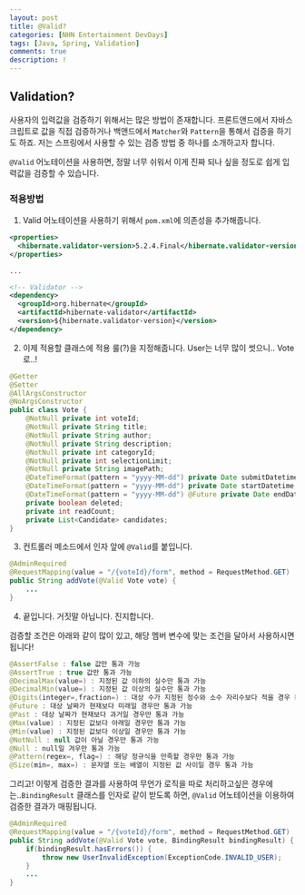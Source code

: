 ```yaml
---
layout: post
title: @Valid?
categories: [NHN Entertainment DevDays]
tags: [Java, Spring, Validation]
comments: true
description: !
---
```


## Validation? ##

사용자의 입력값을 검증하기 위해서는 많은 방법이 존재합니다. 프론트앤드에서 자바스크립트로 값을 직접 검증하거나 백앤드에서 `Matcher`와 `Pattern`을 통해서 검증을 하기도 하죠. 저는 스프링에서 사용할 수 있는 검증 방법 중 하나를 소개하고자 합니다.

`@Valid` 어노테이션을 사용하면, 정말 너무 쉬워서 이게 진짜 되나 싶을 정도로 쉽게 입력값을 검증할 수 있습니다.

### 적용방법 ###

1. Valid 어노테이션을 사용하기 위해서 `pom.xml`에 의존성을 추가해줍니다.

```xml
<properties>
  <hibernate.validator-version>5.2.4.Final</hibernate.validator-version>
</properties>

...

<!-- Validator -->
<dependency>
  <groupId>org.hibernate</groupId>
  <artifactId>hibernate-validator</artifactId>
  <version>${hibernate.validator-version}</version>
</dependency>
```

2. 이제 적용할 클래스에 적용 룰(?)을 지정해줍니다. User는 너무 많이 썻으니.. Vote로..!

```java
@Getter
@Setter
@AllArgsConstructor
@NoArgsConstructor
public class Vote {
    @NotNull private int voteId;
    @NotNull private String title;
    @NotNull private String author;
    @NotNull private String description;
    @NotNull private int categoryId;
    @NotNull private int selectionLimit;
    @NotNull private String imagePath;
    @DateTimeFormat(pattern = "yyyy-MM-dd") private Date submitDatetime;
    @DateTimeFormat(pattern = "yyyy-MM-dd") private Date startDatetime;
    @DateTimeFormat(pattern = "yyyy-MM-dd") @Future private Date endDatetime;
    private boolean deleted;
    private int readCount;
    private List<Candidate> candidates;
}
```

3. 컨트롤러 메소드에서 인자 앞에 `@Valid`를 붙입니다.

```java
@AdminRequired
@RequestMapping(value = "/{voteId}/form", method = RequestMethod.GET)
public String addVote(@Valid Vote vote) {
    ...
}
```

4. 끝입니다. 거짓말 아닙니다. 진지합니다.

검증할 조건은 아래와 같이 많이 있고, 해당 멤버 변수에 맞는 조건을 달아서 사용하시면 됩니다!

```java
@AssertFalse : false 값만 통과 가능
@AssertTrue : true 값만 통과 가능
@DecimalMax(value=) : 지정된 값 이하의 실수만 통과 가능
@DecimalMin(value=) : 지정된 값 이상의 실수만 통과 가능
@Digits(integer=,fraction=) : 대상 수가 지정된 정수와 소수 자리수보다 적을 경우 통과 가능
@Future : 대상 날짜가 현재보다 미래일 경우만 통과 가능
@Past : 대상 날짜가 현재보다 과거일 경우만 통과 가능
@Max(value) : 지정된 값보다 아래일 경우만 통과 가능
@Min(value) : 지정된 값보다 이상일 경우만 통과 가능
@NotNull : null 값이 아닐 경우만 통과 가능
@Null : null일 겨우만 통과 가능
@Pattern(regex=, flag=) : 해당 정규식을 만족할 경우만 통과 가능
@Size(min=, max=) : 문자열 또는 배열이 지정된 값 사이일 경우 통과 가능
```

그리고! 이렇게 검증한 결과를 사용하여 무언가 로직을 따로 처리하고싶은 경우에는..`BindingResult` 클래스를 인자로 같이 받도록 하면, `@Valid` 어노테이션을 이용하여 검증한 결과가 매핑됩니다.

```java
@AdminRequired
@RequestMapping(value = "/{voteId}/form", method = RequestMethod.GET)
public String addVote(@Valid Vote vote, BindingResult bindingResult) {
    if(bindingResult.hasErrors()) {
        throw new UserInvalidException(ExceptionCode.INVALID_USER);
    }
    ...
}
```
